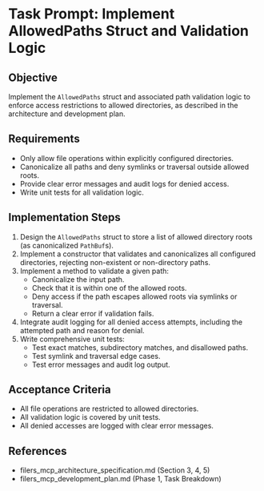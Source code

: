 # Task Prompt: Implement AllowedPaths Struct and Validation Logic

## Objective
Implement the `AllowedPaths` struct and associated path validation logic to enforce access restrictions to allowed directories, as described in the architecture and development plan.

## Requirements
- Only allow file operations within explicitly configured directories.
- Canonicalize all paths and deny symlinks or traversal outside allowed roots.
- Provide clear error messages and audit logs for denied access.
- Write unit tests for all validation logic.

## Implementation Steps
1. Design the `AllowedPaths` struct to store a list of allowed directory roots (as canonicalized `PathBuf`s).
2. Implement a constructor that validates and canonicalizes all configured directories, rejecting non-existent or non-directory paths.
3. Implement a method to validate a given path:
   - Canonicalize the input path.
   - Check that it is within one of the allowed roots.
   - Deny access if the path escapes allowed roots via symlinks or traversal.
   - Return a clear error if validation fails.
4. Integrate audit logging for all denied access attempts, including the attempted path and reason for denial.
5. Write comprehensive unit tests:
   - Test exact matches, subdirectory matches, and disallowed paths.
   - Test symlink and traversal edge cases.
   - Test error messages and audit log output.

## Acceptance Criteria
- All file operations are restricted to allowed directories.
- All validation logic is covered by unit tests.
- All denied accesses are logged with clear error messages.

## References
- filers_mcp_architecture_specification.md (Section 3, 4, 5)
- filers_mcp_development_plan.md (Phase 1, Task Breakdown)
